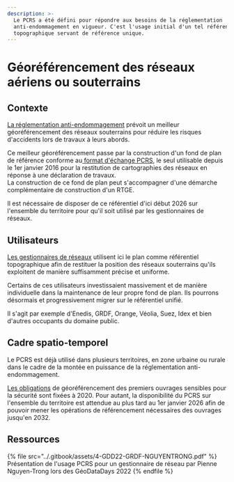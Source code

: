 ```yaml
---
description: >-
  Le PCRS a été défini pour répondre aux besoins de la réglementation
  anti-endommagement en vigueur. C'est l'usage initial d'un tel référentiel
  topographique servant de référence unique.
---
```


# Géoréférencement des réseaux aériens ou souterrains

## Contexte

[La réglementation anti-endommagement](../contexte/reglementation/) prévoit un meilleur géoréférencement des réseaux souterrains pour réduire les risques d'accidents lors de travaux à leurs abords.

Ce meilleur géoréférencement passe par la construction d'un fond de plan de référence conforme au[ format d'échange PCRS](../contexte/geostandards/#format-dechange-pcrs), le seul utilisable depuis le 1er janvier 2016 pour la restitution de cartographies des réseaux en réponse à une déclaration de travaux.\
La construction de ce fond de plan peut s'accompagner d'une démarche complémentaire de construction d'un RTGE.

Il est nécessaire de disposer de ce référentiel d'ici début 2026 sur l'ensemble du territoire pour qu'il soit utilisé par les gestionnaires de réseaux.

## Utilisateurs

[Les gestionnaires de réseaux](../contexte/reglementation/#quels-ouvrages) utilisent ici le plan comme référentiel topographique afin de restituer la position des réseaux souterrains qu'ils exploitent de manière suffisamment précise et uniforme.&#x20;

Certains de ces utilisateurs investissaient massivement et de manière individuelle dans la maintenance de leur propre fond de plan. Ils pourrons désormais et progressivement migrer sur le référentiel unifié.

Il s'agit par exemple d'Enedis, GRDF, Orange, Véolia, Suez, Idex et bien d'autres occupants du domaine public.

## Cadre spatio-temporel

Le PCRS est déjà utilisé dans plusieurs territoires, en zone urbaine ou rurale dans le cadre de la montée en puissance de la réglementation anti-endommagement.

[Les obligations](../contexte/reglementation/#differents-perimetres-et-echeances) de géoréférencement des premiers ouvrages sensibles pour la sécurité sont fixées à 2020. Pour autant, la disponibilité du PCRS sur l'ensemble du territoire est attendue au plus tard au 1er janvier 2026 afin de pouvoir mener les opérations de référencement nécessaires des ouvrages jusqu'en 2032.

## Ressources

{% file src="../.gitbook/assets/4-GDD22-GRDF-NGUYENTRONG.pdf" %}
Présentation de l'usage PCRS pour un gestionnaire de réseau par Pienne Nguyen-Trong lors des GéoDataDays 2022
{% endfile %}

